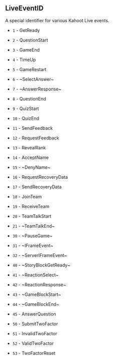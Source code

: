 ## LiveEventID
A special identifier for various Kahoot Live events.

- `1` - GetReady

- `2` - QuestionStart

- `3` - GameEnd

- `4` - TimeUp

- `5` - GameRestart

- `6` - ~SelectAnswer~

- `7` - ~AnswerResponse~

- `8` - QuestionEnd

- `9` - QuizStart

- `10` - QuizEnd

- `11` - SendFeedback

- `12` - RequestFeedback

- `13` - RevealRank

- `14` - AcceptName

- `15` - ~DenyName~

- `16` - RequestRecoveryData

- `17` - SendRecoveryData

- `18` - JoinTeam

- `19` - ReceiveTeam

- `20` - TeamTalkStart

- `21` - ~TeamTalkEnd~

- `30` - ~PauseGame~

- `31` - ~IFrameEvent~

- `32` - ~ServerIFrameEvent~

- `40` - ~StoryBlockGetReady~

- `41` - ~ReactionSelect~

- `42` - ~ReactionResponse~

- `43` - ~GameBlockStart~

- `44` - ~GameBlockEnd~

- `45` - AnswerQuestion

- `50` - SubmitTwoFactor

- `51` - InvalidTwoFactor

- `52` - ValidTwoFactor

- `53` - TwoFactorReset
